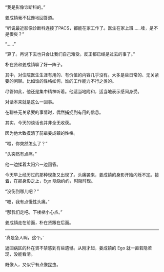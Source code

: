 “我是影像诊断科的。”

姜成镇毫不犹豫地回答道。

“听说最近影像诊断科连接了PACS，都能在家工作了。医生在家上班……哇，是不是很爽？”

“……”

“算了。再说下去也只会让我们自己难受。反正都已经是过去的事了。”

朴在贤和姜成镇聊了好一阵子。

其中，对住院医生生涯有用的、有价值的内容几乎没有。大多是些日常的、无关紧要的闲聊。比如谁的性格如何，谁的工作能力不行之类的。

尽管如此，他还是集中精神听着。他适当地附和，适当地表示感同身受。

对话本来就是这么一回事。

在聊些无关紧要的事情时，偶然捕捉到有用的信息。

其实，今天的谈话也并非全无收获。

因为他大致摸清了前辈姜成镇的性格。

“喂，你突然怎么了？”

“头突然有点痛。”

他一边揉着太阳穴一边回答。

今天早上经历过的那种现象又出现了。头痛袭来，姜成镇的身影开始闪烁不定。接着，在那身影之上，Ego 隐隐约约，时隐时现。

“没伤到哪儿吧？”

“嗯，我有点慢性头痛。”

“那我们走吧。下楼梯小心点。”

姜成镇走在前面，朴在贤跟在后面。

* * *

‘真是急人啊，这个。’

返回病区的朴在贤不禁感到有些遗憾。从刚才起，姜成镇的 Ego 就一直若隐若现，没能看清。

既像人，又似乎有点像昆虫。